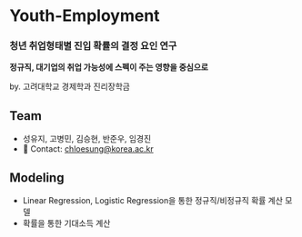 # Youth-Employment
### **청년 취업형태별 진입 확률의 결정 요인 연구**  
**정규직, 대기업의 취업 가능성에 스펙이 주는 영향을 중심으로**  

by. 고려대학교 경제학과 진리장학금   

## Team
* 성유지, 고병민, 김승현, 반준우, 임경진   
* 💬 Contact: chloesung@korea.ac.kr

## Modeling
* Linear Regression, Logistic Regression을 통한 정규직/비정규직 확률 계산 모델
* 확률을 통한 기대소득 계산
